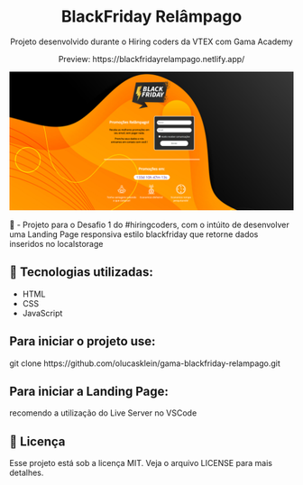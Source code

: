 <h1 align="center"> BlackFriday Relâmpago</h1>
<p align="center">Projeto desenvolvido durante o Hiring coders da VTEX com Gama Academy</p>
<p align="center">Preview: https://blackfridayrelampago.netlify.app/</p>
<img src="./blackfriday.png">

📖 - Projeto para o Desafio 1 do #hiringcoders, com o intúito de desenvolver uma Landing Page responsiva estilo blackfriday que
retorne dados inseridos no localstorage

<h2>🚀 Tecnologias utilizadas: </h2>

- HTML
- CSS
- JavaScript

<h2>Para iniciar o projeto use: </h2>
git clone https://github.com/olucasklein/gama-blackfriday-relampago.git

<h2>Para iniciar a Landing Page:</h2>
recomendo a utilização do Live Server no VSCode

<h2>📝 Licença</h2>
Esse projeto está sob a licença MIT. Veja o arquivo LICENSE para mais detalhes.
